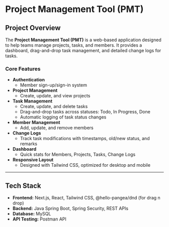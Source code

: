 # Project Management Tool (PMT)

## Project Overview

The **Project Management Tool (PMT)** is a web-based application designed to help teams manage projects, tasks, and members. It provides a dashboard, drag-and-drop task management, and detailed change logs for tasks.

### Core Features

- **Authentication**
  - Member sign-up/sign-in system
- **Project Management**
  - Create, update, and view projects
- **Task Management**
  - Create, update, and delete tasks
  - Drag-and-drop tasks across statuses: Todo, In Progress, Done
  - Automatic logging of task status changes
- **Member Management**
  - Add, update, and remove members
- **Change Logs**
  - Track task modifications with timestamps, old/new status, and remarks
- **Dashboard**
  - Quick stats for Members, Projects, Tasks, Change Logs
- **Responsive Layout**
  - Designed with Tailwind CSS, optimized for desktop and mobile

---

## Tech Stack

- **Frontend:** Next.js, React, Tailwind CSS, @hello-pangea/dnd (for drag n drop)
- **Backend:** Java Spring Boot, Spring Security, REST APIs
- **Database:** MySQL
- **API Testing:** Postman API
